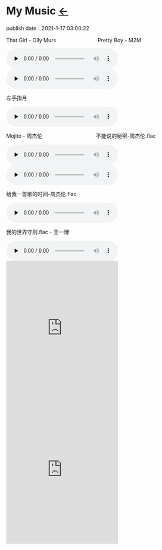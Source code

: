 # My Music  [←](../index.md)
publish date：2021-1-17 03:00:22

<div>

<p>That Girl - Olly Murs&emsp;&emsp;&emsp;&emsp;&emsp;&emsp;&emsp;&emsp;Pretty Boy - M2M</p>

<audio id="audio" controls="" preload="none">    
    <source id="mp3" src="https://ambroseren.github.io/test/Art/Music/N7aBQh8CGcuZQYax.mp3">
</audio>

<audio id="audio" controls="" preload="none">
    <source id="mp3" src="https://cdn.jsdelivr.net/gh/AmbroseRen/Picture@master/music/english/Pretty Boy - M2M.mp3">
</audio>

<p>左手指月&emsp;&emsp;&emsp;&emsp;&emsp;&emsp;&emsp;&emsp;</p>

<audio id="audio" controls="" preload="none">
    <source id="mp3" src="https://files.catbox.moe/lpntao.mp3">
</audio>

<p>Mojito - 周杰伦&emsp;&emsp;&emsp;&emsp;&emsp;&emsp;&emsp;&emsp;&emsp;&emsp;&nbsp;不能说的秘密-周杰伦.flac</p>

<audio id="audio" controls="" preload="none">
    <source id="mp3" src="https://files.catbox.moe/qyfdhs.flac">
</audio>

<audio id="audio" controls="" preload="none">
    <source id="mp3" src="https://files.catbox.moe/2um5se.flac">
</audio>

<p>给我一首歌的时间-周杰伦.flac&emsp;&emsp;&emsp;&emsp;&emsp;&emsp;&emsp;&emsp;</p>

<audio id="audio" controls="" preload="none">
    <source id="mp3" src="https://files.catbox.moe/dj5dsi.flac">
</audio>

<p>我的世界守则.flac - 王一博&emsp;&emsp;&emsp;&emsp;&emsp;&emsp;&emsp;&emsp;</p>

<audio id="audio" controls="" preload="none">
    <source id="mp3" src="https://files.catbox.moe/4hurqe.flac">
</audio>

</div>

<div>

<iframe src="https://open.spotify.com/embed/track/19M2ALVTYbfrrcQafDABbl" width="300" height="380" frameborder="0" allowtransparency="true" allow="encrypted-media"></iframe>

<iframe src="https://open.spotify.com/embed/track/4DvgCh2A4NDKRiaFdY1mLC" width="300" height="380" frameborder="0" allowtransparency="true" allow="encrypted-media"></iframe>

</div>

